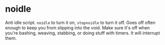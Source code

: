 noidle
======

Anti idle script. `noidle` to turn it on, `stopnoidle` to turn it off.
Goes off often enough to keep you from slipping into the void. Make sure
it's off when you're bashing, weaving, stabbing, or doing stuff with timers.
It will interrupt them.

